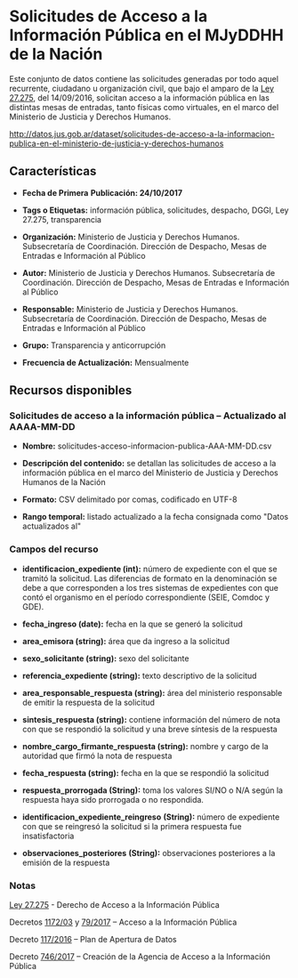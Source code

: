 Solicitudes de Acceso a la Información Pública en el MJyDDHH de la Nación
=========================================================================

Este conjunto de datos contiene las solicitudes generadas por todo aquel recurrente, ciudadano u organización civil, que bajo el amparo de la [Ley 27.275](http://servicios.infoleg.gob.ar/infolegInternet/anexos/265000-269999/265949/norma.htm), del 14/09/2016, solicitan acceso a la información pública en las distintas mesas de entradas, tanto físicas como virtuales, en el marco del Ministerio de Justicia y Derechos Humanos.

http://datos.jus.gob.ar/dataset/solicitudes-de-acceso-a-la-informacion-publica-en-el-ministerio-de-justicia-y-derechos-humanos


Características
---------------

-   **Fecha de Primera** **Publicación: 24/10/2017**

-   **Tags o Etiquetas:** información pública, solicitudes, despacho, DGGI, Ley 27.275, transparencia

-   **Organización:** Ministerio de Justicia y Derechos Humanos. Subsecretaría de Coordinación. Dirección de Despacho, Mesas de Entradas e Información al Público

-   **Autor:** Ministerio de Justicia y Derechos Humanos. Subsecretaría de Coordinación. Dirección de Despacho, Mesas de Entradas e Información al Público

-   **Responsable:** Ministerio de Justicia y Derechos Humanos. Subsecretaría de Coordinación. Dirección de Despacho, Mesas de Entradas e Información al Público

-   **Grupo:** Transparencia y anticorrupción

-   **Frecuencia de Actualización:** Mensualmente

Recursos disponibles
--------------------

### Solicitudes de acceso a la información pública – Actualizado al AAAA-MM-DD

-   **Nombre:** solicitudes-acceso-informacion-publica-AAA-MM-DD.csv

-   **Descripción del contenido:** se detallan las solicitudes de acceso a la información pública en el marco del Ministerio de Justicia y Derechos Humanos de la Nación

-   **Formato:** CSV delimitado por comas, codificado en UTF-8

-   **Rango temporal:** listado actualizado a la fecha consignada como "Datos actualizados al"

### Campos del recurso

-   **identificacion_expediente (int):** número de expediente con el que se tramitó la solicitud. Las diferencias de formato en la denominación se debe a que corresponden a los tres sistemas de expedientes con que contó el organismo en el período correspondiente (SEIE, Comdoc y GDE).

-   **fecha_ingreso (date):** fecha en la que se generó la solicitud

-   **area_emisora (string):** área que da ingreso a la solicitud

-   **sexo_solicitante (string):** sexo del solicitante

-   **referencia_expediente (string):** texto descriptivo de la solicitud

-   **area_responsable_respuesta (string):** área del ministerio responsable de emitir la respuesta de la solicitud

-   **sintesis_respuesta (string):** contiene información del número de nota con que se respondió la solicitud y una breve síntesis de la respuesta

-   **nombre_cargo_firmante_respuesta (string):** nombre y cargo de la autoridad que firmó la nota de respuesta

-   **fecha_respuesta (string):** fecha en la que se respondió la solicitud

-   **respuesta_prorrogada (String):** toma los valores SI/NO o N/A según la respuesta haya sido prorrogada o no respondida.

-   **identificacion_expediente_reingreso** **(String):** número de expediente con que se reingresó la solicitud si la primera respuesta fue insatisfactoria

-   **observaciones_posteriores** **(String):** observaciones posteriores a la emisión de la respuesta

### Notas

[Ley 27.275](http://servicios.infoleg.gob.ar/infolegInternet/anexos/265000-269999/265949/norma.htm) - Derecho de Acceso a la Información Pública

Decretos [1172/03](http://servicios.infoleg.gob.ar/infolegInternet/anexos/90000-94999/90763/norma.htm) y [79/2017](http://servicios.infoleg.gob.ar/infolegInternet/anexos/270000-274999/271338/norma.htm) – Acceso a la Información Pública

Decreto [117/2016](http://servicios.infoleg.gob.ar/infolegInternet/anexos/255000-259999/257755/norma.htm) – Plan de Apertura de Datos

Decreto [746/2017](http://servicios.infoleg.gob.ar/infolegInternet/anexos/275000-279999/279940/norma.htm) – Creación de la Agencia de Acceso a la Información Pública
